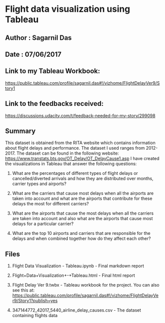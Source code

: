 # Flight data visualization using Tableau
## Author : Sagarnil Das 
## Date : 07/06/2017

## Link to my Tableau Workbook:

https://public.tableau.com/profile/sagarnil.das#!/vizhome/FlightDelayVer9/Story1

## Link to the feedbacks received:

https://discussions.udacity.com/t/feedback-needed-for-my-story/299098

## Summary
This dataset is obtained from the RITA website which contains information about flight delays and performance. The dataset I used ranges from 2012-2017. The dataset can be found in the following website:
https://www.transtats.bts.gov/OT_Delay/OT_DelayCause1.asp
I have created the visualizations in Tableau that answer the following questions:
1. What are the percentages of different types of flight delays or cancelled/diverted arrivals and how they are distributed over months, carrier types and airports?

2. What are the carriers that cause most delays when all the airports are taken into account and what are the airports that contribute for these delays the most for different carriers?
3. What are the airports that cause the most delays when all the carriers are taken into account and also what are the airports that cause most delays for a particular carrier?
4. What are the top 10 airports and carriers that are responsible for the delays and when combined together how do they affect each other?



## Files

1. Flight Data Visualization - Tableau.ipynb - Final markdown report

2. Flight+Data+Visualization+-+Tableau.html - Final html report

3. Flight Delay Ver 9.twbx - Tableau workbook for the project. You can also see this at: https://public.tableau.com/profile/sagarnil.das#!/vizhome/FlightDelayVer9/Story1?publish=yes

4. 347144772_42017_5440_airline_delay_causes.csv - The dataset containing flights data
